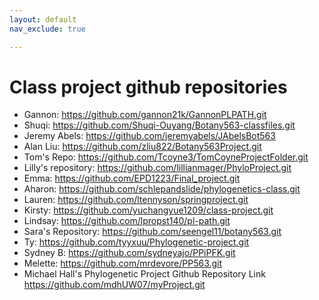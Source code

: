```yaml
---
layout: default
nav_exclude: true

---
```


# Class project github repositories


- Gannon: https://github.com/gannon21k/GannonPLPATH.git 
- Shuqi: https://github.com/Shuqi-Ouyang/Botany563-classfiles.git
- Jeremy Abels: https://github.com/jeremyabels/JAbelsBot563
- Alan Liu: https://github.com/zliu822/Botany563Project.git
- Tom's Repo: https://github.com/Tcoyne3/TomCoyneProjectFolder.git
- Lilly's repository: https://github.com/lillianmager/PhyloProject.git
- Emma: https://github.com/EPD1223/Final_project.git
- Aharon: https://github.com/schlepandslide/phylogenetics-class.git
- Lauren: https://github.com/ltennyson/springproject.git
- Kirsty: https://github.com/yuchangyue1209/class-project.git
- Lindsay: https://github.com/lpropst140/pl-path.git
- Sara's Repository: https://github.com/seengel11/botany563.git
- Ty: https://github.com/tyyxuu/Phylogenetic-project.git
- Sydney B: https://github.com/sydneyajo/PPiPFK.git
- Melette: https://github.com/mrdevore/PP563.git
- Michael Hall's Phylogenetic Project Github Repository Link https://github.com/mdhUW07/myProject.git

